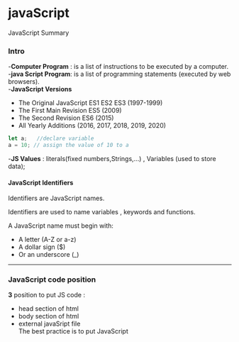 # javaScript
JavaScript Summary 
### Intro
-**Computer Program** : is a list of instructions to be executed by a computer. <br/>
-**java Script Program**: is a list of programming statements (executed by web browsers).<br/>
-**JavaScript Versions**
* The Original JavaScript ES1 ES2 ES3 (1997-1999)
* The First Main Revision ES5 (2009)
* The Second Revision ES6 (2015)
* All Yearly Additions (2016, 2017, 2018, 2019, 2020)
```js 
let a;   //declare variable
a = 10; // assign the value of 10 to a 
```

-**JS Values** : literals(fixed numbers,Strings,...) , Variables (used to store data);

#### JavaScript Identifiers 
Identifiers are JavaScript names.

Identifiers are used to name variables , keywords and functions.<br/>

A JavaScript name must begin with:<br/>

- A letter (A-Z or a-z)
- A dollar sign ($)
- Or an underscore (_)
-----------------------------------------------------------
### JavaScript code position

**3** position to put JS code :
- head  section of html 
- body  section of html
- external javaSript file <br/>
 The best practice is to put JavaScript <script> tags just before the closing </body> tag rather than in the <head> section of your HTML.
-------------------------------------------------------------
### Output to screen 
- window.alert()
- document.write()
- console.log()
------------------------------------------------------------
### variables Declarition (var , let ,const)
- The **var** keyword is used for declaring variables with function scope or global scope. Variables declared with var are not block-scoped and are accessible throughout the entire function or global scope. They are also subject to hoisting, which means you can access them before their declaration (although their value will be undefined).
- The **let** keyword allows you to declare a block-scoped variable that can be reassigned. Variables declared with let are limited to the block (a block is typically defined by curly braces {}). This means that the variable is only accessible within the block where it is defined or any nested blocks. let variables are not accessible before their declaration (hoisting doesn't occur).
- The **const** keyword is used to declare variables that are block-scoped and cannot be reassigned once they are defined. It creates a read-only reference to a value, meaning you cannot assign a new value to the variable. However, if the variable holds an object or an array, the properties or elements of the object or array can be modified.

------------------------------------------------------------------
### Number Methods
``` js
console.log(("100").toString());
console.log(100.10.toString());
console.log((100.101222).toFixed(4));
console.log(parseInt(1000.20));
console.log(parseInt('100 ahmed'));
console.log(parseFloat(1000.20));
console.log(Number.isInteger(100));
```
-----------------------------------------------------------
### Math object 
``` js
console.log(Math.round(10.5));
console.log(Math.floor(10.5));
console.log(Math.ceil(10.5));
console.log(Math.random());
console.log(Math.min(10,5,6,22,7));
console.log(Math.max(10,5,6,22,7));
console.log(Math.trunc(22.5));
console.log(Math.pow(2, 5));
```
---------------------------------------------------------
### String methods
```js
let myName = "  Ahmed  ";

console.log(myName[2]);               // return char at 2
console.log(myName.charAt(2));        // cahr at index 2
console.log(myName.trim());           // remove all spaces 
console.log(myName.length);           // string length
console.log(myName.toLowerCase());    // string to lower case
console.log(myName.toUpperCase());    // string to upper case
console.log(myName.indexOf("A"));     // output -1 not found
console.log(myName.lastIndexOf("d")); // begin from the end 
console.log(myName.slice(0,3));       // start , end
console.log(myName.repeat(3));        // repeat string 3 times
console.log(myName.split(""));        //separator[optional], limit[optional]

let a = "Ahmed Sayed";

console.log(a.substring(0,5));           // from index 0 to 5 (not including end)
console.log(a.substring(5,0));           // swape index
console.log(a.substring(a.length - 5));  // from end 
console.log(a.substr(0,5));              // start , no. char 
console.log(a.includes("Ahmed"));        // return boolean [ES6]
console.log(a.startsWith("A"));          // start with A [ES6]
console.log(a.startsWith("h",1));        // index 1 start with h 
console.log(a.endsWith("d"));            // end with s  
console.log(a.endsWith("d",5));          // length 5 end with d [ES6]
```
----------------------------------------------------------
### Comparison Operators
```js
==    // Equal (compare value only)
!=    // not Equal
===   // Identical Equal (compare value and type )
```
### Logiacl Operators
```js
!    // Not
&&   // And (all terms should achieved)
||   // one or two terms achieved 
```
---------------------------------------------------------------
### If Condition
```js
if(condition){
 // block of code 
} else if (condition){
 // block of code
}else {
 // else statement
}
```
### Conditional Ternary Operator 
```js
let gender="Male";
let age = 10;

if (gender === "Male"){
    console.log("Mr");
}else
{
    console.log("Mrs");
};

gender === "Male" ? console.log("Mr"): console.log("Mrs");
 
let result = age <20 
    ? "<20" 
    :age >20 && age <40 
    ? "between"
    : "greater than 20";
console.log(result);
```
-------------------------------------------------------------------
### Logical OR || 
return specific value if value is falsy (null,undefined,falsy)
```js
let price = 0;
console.log(`${price || 200}`);  // return 200 if value is falsy
```
### Nullish Coalescing operator ??
return specific value if value is (null,undefined) only 
```js
let price = -1;
console.log(`${price ??= 200}`);  // return -1  
```
--------------------------------------------------------------------
### Switch statement
```js
let day= 2;

switch(day){
    case 0:
        console.log("Saturday");
        break;
    case 1:
        console.log("Sunday");
        break;
    case 2:  // multiple cases 
    case 3:
        console.log("Monday");
        break;   
    default:
        console.log("Weeeek end");
}
```
-----------------------------------------------------------------------
### Array 
```js
let nums = [1,2,3,4,5];  // default array
let names = ["Ahmed","Sayed",["Moahmed","kotb"]];  // nested array

console.log(nums[2]);         // access element
console.log(names[1][0]);     // index 1 first char
console.log(names[2][1][0]);  // index 1 first char in nested array 
names[1] = "Ali";             // change element 1
console.log(Array.isArray(nums));  // check array
console.log(nums.length);     // 5

let names2 = ["Ahmed","Sayed","Mohamed"];

names2.unshift("kotb");   // insert element at the first
names2.push("kotb");      // insert element at the end 

names2.shift();           // remove first element
names2.pop();             // remove last element

console.log(names2);
// Array Methods [search]

console.log(names.indexOf("Ahmed"));     // 0
console.log(names.lastIndexOf("Ahmed")); // 0 from end 
console.log(names.includes("Ahmed"));    // true

console.log(names2.sort());              // Function used to determine the order of the elements
console.log(names2.reverse());           // Reverses the elements in an array in place.

console.log(names2.slice(1));             // return array from index 1 to the end
console.log(names2.slice(1,2));           
console.log(names2.splice(1,0,"Kotb"));   // add new element from index 1 and delete 0 elements( changes the contents of an array by removing or replacing existing elements)


let allNames = names.concat(names2,"Alaa");

console.log(allNames);      
console.log(names2.join());       // return string seperated by comma ,
console.log(names2.join(" | "));  // return string seperated by |
let uniqe =[...new Set(array)];    //remove delpicate elements 
```
-------------------------------------------------------------------
### Loops
#### For Loop
The for statement creates a loop that consists of three optional expressions, enclosed in parentheses and separated by semicolons.
```js
for (let i = 0; i < 9; i++) {
  console.log(i); // 1-8
}

loop on seqeunes
let allElements =[1,2,3,"Ahmed","Ali",4,5,"Mohamed",6];
let namesOnly =[];

 
for(let i=0;i< allElements.length ;i++){
     
    if (typeof allElements[i] === "string"){
        namesOnly.push(allElements[i]);
    }

};
console.log(namesOnly);
```
-----------------------------------------------------------
### Break & Continue
```js
for(let i=0;i< allElements.length ;i++){
     
    if (typeof allElements[i] === "number"){
        continue;
    }
    console.log(allElements[i]);      //Ahmed,Ali,Mohamed
};


 
for(let i=0;i< allElements.length ;i++){
     
    if (allElements[i] === "Ali"){
        break;
    }
    console.log(allElements[i]);     //1,2,3,Ahmed
};

let i=0;
for (;;) {
    if(i>3) break;
    console.log(i);
    i++;
  }
```
### Example

```js
let products =["Iphone","Samsung","oppo","Hp","Dell","Vivo"];
let colors =["Red","Green","Blue"];
let counter =4;

document.write(`<h1>Show ${counter} products</h1>`);
for(let i=0;i<counter;i++){
    document.write(`<div>`);
    document.write(`<h3>${products[i]}</h3>`);
    document.write(`${colors.join(" - ")}`); 
    document.write(`</div>`);
}

//Iphone
//Red - Green - Blue
```
-----------------------------------------------------
### While Loop
```js
let i=0;
while(i<products.length){
    console.log(products[i]);
    i++;
}
```

### Looping Challange

```js

let admins =["Ahmed","Osama","Sayed","Stop","Samera"];

let employees=["Amged","Sameh","Ameer","Omar","Othman","Amany","Samia"];

let adminlength = 0;
 
for(i=0;i<admins.length;i++){

    if(admins[i] === "Stop") break;
    adminlength++;
}

document.write(`<h2>We Have X Admins </h2>`);
document.write(`<h2>We Have ${adminlength} Admins </h2>`);
document.write(`<hr>`);


for (let i = 0; i < adminlength; i++) {
    document.write(`<h2>The Admin For Team ${i+1} is ${admins[i]}</h2>`);
    document.write(`<h2>Team Members : </h2>`);
    for (let j = 0; j < employees.length; j++) {
        if(employees[j][0] === admins[i][0]){
            document.write(`<p>-${j+1} ${employees[j]}</p>`);
        }
    }
}

```
##### Output
We Have X Admins
We Have 3 Admins
The Admin For Team 1 is Ahmed
Team Members :
-1 Amged
-3 Ameer
-6 Amany
The Admin For Team 2 is Osama
Team Members :
-4 Omar
-5 Othman
The Admin For Team 3 is Sayed
Team Members :
-2 Sameh
-7 Samia
-----------------------------------------------------------
### Functions 
```js
function rangeYears(start,end){
    for(let i=start;i<end;i++){
        console.log(i);
    }
}

rangeYears(2000,2020);
```
#### Default Parametars
```js
function rangeYears(start = 20,end = 40){   // default parametars
    for(let i=start;i<end;i++){
        console.log(i);
    }
}

rangeYears();
```
### Function (rest parameters)
take any number of arguments (Array of arguments) </br>
only one rest parameter </br>

```js
function sumOfNumbers(...numbers){    
    let result=0;
    for(let i=0;i<numbers.length;i++){
        result += numbers[i];
    }    
    return result;
}

console.log(sumOfNumbers(10,20,30,10,20));
```
##### Random parameters
```js

function showDetails(...info){
    let name,age,status,available;
    for(let i=0;i<info.length;i++){

        typeof info[i] === "string" 
        ? name = info[i] 
        :typeof info[i] === "number"
        ? age = info[i] 
        : typeof info[i] === "boolean" 
        ? status =info[i] 
        : status === true 
        ? available = "Your are available" 
        :available = "Your are not available";
    }
    console.log(`hello, ${name}, Your age is ${age}, ${available}`);
}

showDetails("Osama",38,true);
showDetails(true,"osama",20);
showDetails(25,"osama",true);
showDetails(true,30,"ahmed");
```
------------------------------------------------------------------------------
### Anonymous Function 
function without name 
```html
<button id="show">Show</button>
```
```js
document.getElementById("show").onclick = function (){
    console.log("Show");
}
```
### Arrow Function
Regular Fuction 
```js
function count(num1,num2){
    return num1,num2;
}
```
Arrow Function
```js
let count =(num1,num2) => num1 + num2;
console.log(count(10,20));
```
Regular Function 
```js
let names = function (...name) {
   console.log(`String [${name.join(" ],[ ")}] => Done`);
};
```
Arrow Function 
```js
let names = (...name) => console.log(`String [${name.join(" ],[ ")}] => Done`);

console.log(names("osama", "mohamed", "ali", "ibrahim"));
```
output => String [osama ],[ mohamed ],[ ali ],[ ibrahim] => Done
-------------------------------------------------------------------------
### Higher Order Function 
#### Map Fuction 
Calls a defined callback function on each element of an array, and returns an array that contains the results.
```js
let numbers =[1,2,3,4,5,6];

let add = numbers.map(function (element,index,arr){
    return element + element;
},10);

console.log(add);
```
output=>  [2, 4, 6, 8, 10, 12];

##### Map To Arrow Function
```js
let numbers =[1,2,3,4,5,6];

let add = numbers.map((el) => el + el) ;

console.log(add);
```
##### Map Example (Swapping Cases) 
```js
let str = "aHmED";   // first convert String to Array
// maps work with array only 
let res = str.split("").map(function (el,ind,arr){
    return el === el.toUpperCase() ? el.toLowerCase() : el.toUpperCase();
},10);

console.log(res.join(""));
```
#### Filter Function
return new Array
```js
let numbers =[1,2,3,4,5,6];

let filterNumbers = numbers.filter(function(el){
    return el % 2 == 0;
});

console.log(filterNumbers);
```

### Reduce Function 
return single value 
```js
let numbers =[10,20,15,30];

let reduceNumbers = numbers.reduce(function (acc,curr,ind,arr){
    return acc + curr;
},5);

console.log(reduceNumbers);
```
output=>80;   

### forEach Function
On li item click remove active class from all li items and add it to clicked item

```html
 <ul>
    <li class="active">One</li>
    <li>Two</li>
    <li>Three</li>
   </ul>

   <div class="content">
    <div>One</div>
   <div>Two</div>
   <div>Three</div>
   </div>
```
```js

allLis.forEach(function(el){
    el.onclick = function(){
        allLis.forEach(function(el){
            el.classList.remove("active");
        });
        this.classList.add("active");
    }
});
```
-------------------------------------------------------------------
### Object
object is a javascript datatype contain properties and methods .
```js
let user ={
    theName:"Ahmed",
    theAge:23,
    sayhello:function(){
        return `welcome ${this.theName}`;
    }
};
console.log(user.theAge);
console.log(user.theName);
console.log(user.sayhello());
```
#### Accessing object 
If property name not valid (numbers , space,special chars,..) access by barcket notation not (.) notation
```js
let user ={
    theName:"Ahmed",
    theAge:23,
    "user name":"Ahmed kotb",   // not valid (number,space,etc..)
    sayhello:function(){
        return `welcome ${this.theName}`;
    }
};
console.log(user.theAge);        // dot notation
console.log(user.theName);
console.log(user["user name"]);  // bracket notation
console.log(user.sayhello());
```
-----------------------------------------------------------------
### DOM (Document Object Model)
```html
<ul>
    <li class="active">One</li>
    <li>Two</li>
    <li>Three</li>
   </ul>

   <div class="content">
    <div>One</div>
   <div>Two</div>
   <div>Three</div>
   </div>
   <a href="http://www.google.com">google</a>
   <a href="http://www.facebook.com">facebook</a>
```
```js
console.log(document.querySelectorAll("ul")[0].innerHTML);
console.log(document.getElementsByClassName("active"));
console.log(document.title);
console.log(document.links[0].href = "https://www.facebook.com");
```
#### Create Elements using Dom
```js
let myDiv = document.createElement("div");
let myText =document.createTextNode("This is Paragraph");
let myAtrr =document.createAttribute("custom-data");
myDiv.appendChild(myText);
myDiv.setAttributeNode(myAtrr);
document.body.appendChild(myDiv);
console.log(myDiv)
```
### Accessing elements by AddEventListener 
```js
document.addEventListener("click",function(e){
    console.log(e.target);
})
```
-----------------------------------------------------------
### setTimeOut 
function return output after specific time in milli  seconds 
```js
let counter = setTimeout(function(){
    console.log("Hello");
},3000);


let counter2=setTimeout(sayHello,3000,"Ahmed",23);

function sayHello(username,age){
     console.log(`Hello i am ${username} my age is ${age}`);
};

btn.onclick = function(){
    clearTimeout(counter2);
}
````
----------------------------------------------------------
### setInterval 
call the function every time
```js
setInterval(function(){
    console.log("Hello");
},1000);
```
```js

let myDiv = document.querySelector("div");

function countDown(){
    myDiv.innerHTML -= 1;
    if(myDiv.innerHTML === "0"){
        clearInterval(counter);
    }
};

let counter =setInterval(countDown,2000);
```
### BOM (Browser Object Model)
using window object to create scroll button 
```js
let btn = document.querySelector("button");

window.onscroll = function(){
    if(window.scrollY >= 500){
        btn.style.display = "block";
    }else{
        btn.style.display = "none";
    }
}

btn.onclick = function(){
    window.scrollTo({
        left:0,
        top:0,
        behavior:"smooth"
    });
}
```
----------------------------------------------------------
### Local Storage 
Represents the local storage area. Items in local storage are local to the machine the extension is installed on.
##### Example (change div color by selecting the color from li items from local storage)
HTML
```html
 <ul>
        <li class="active" data-color="red"></li>
        <li data-color="green"></li>
        <li data-color="blue"></li>
        <li data-color="black"></li>
    </ul>
    <div class="show"></div>
    <script src="main.js"></script>
```
CSS

```css
 *{
            box-sizing: border-box;
        }
        body{
           background-color: #eee;
        }
       ul{
        background: #ddd;
        width: 400px;
        margin: 20px auto;
        display: flex;
        justify-content: space-between;
        border-radius: 15px;
        padding: 20px;
        }
       
       ul li {
        width: 60px;
        height: 60px;
        background: red;
        list-style: none;
        border-radius: 15px;
        opacity: 0.4;
        transition: 0.3;
       }
       li:hover,
       ul li.active{
        opacity: 1;
       }
       ul li:first-child{
        background-color: red;
       }
       ul li:nth-child(2){
        background-color: green;
       }
       ul li:nth-child(3){
        background-color: blue;
       }
       ul li:nth-child(4){
        background-color: black;
       }
       .show{
        width: 400px;
        height: 300px;
        background: red;
        margin: 40px auto;
        border-radius: 15px;
       }

```
JS
```js

let lis= document.querySelectorAll("ul li");
let show=document.querySelector(".show");

if(window.localStorage.getItem("color")){
    show.style.backgroundColor = window.localStorage.getItem("color");
    lis.forEach((li)=>{
        li.classList.remove("active");
    })
    document.querySelector(`[data-color=${window.localStorage.getItem("color")}]`).classList.add("active");
}else{
    console.log("no");
}
lis.forEach((el)=>{
    el.addEventListener("click",(e)=>{
        console.log(e.currentTarget.dataset.color)

        // remove active class
        lis.forEach((li)=>{
            li.classList.remove("active")
        });

        // add Active class to current li
        e.currentTarget.classList.add("active");
        // add current color to local storage
        window.localStorage.setItem("color",e.currentTarget.dataset.color);
        // add color to show div
        show.style.backgroundColor = e.currentTarget.dataset.color;

    })
});
```
Output </br>
![local](https://github.com/Ahmed-kotb621/javaScript/assets/75045581/653b75c1-f65d-486a-8e7d-900694709fbb)
------------------------------------------------------------------
### Destructuring assignment
The destructuring assignment syntax is a JavaScript expression that makes it possible to unpack values from arrays, or properties from objects, into distinct variables.
```js
let arr = ["Ahmed","Sayed","Mohmed","kotb"];

let [a,b,,d]=arr;

console.log(a); //Ahmed
console.log(b); //Sayed
console.log(d); //Kotb
```
------------------------------------------------------------
### Array Methods 

```js
console.log(Array.from("12345",(num)=> +num + +num));    //get string and create array (+num) convert string to number 
```
```js
let arr =[1,1,1,2,3,3,4];
console.log([...new Set(arr)]);             // remove duplicate from array and return array
```
--------------------------------------------------------------
### RegEx
```js
let myString = "in the name of allah, my Name is Ahmed";

let regex = /name/ig;   // i case-insenstive g-> global

console.log(myString.match(regex));
```
Ranges 
```js
let pratice = "Os1 Os1Os Os3 Os8 Os8Os";

let regex = /os[5-8]os/ig;   // [^0-2] not 

console.log(pratice.match(regex));
```
----------------------------------------------------------
### OOP (Object-Oriented Programming)
 is a programming paradigm that organizes code around objects, which are instances of classes. OOP focuses on creating reusable and modular code by encapsulating data and behavior within objects.

### Constructor Function
 constructor function is a special function that is used to create and initialize objects. It serves as a blueprint for creating multiple objects with similar properties and methods. Constructor functions are typically defined using PascalCase naming convention to distinguish them from regular functions.

 ```js
function Person(name,age){
    this.name = name;    // this asign to the object being created and asign value of name to is property
    this.age =age;
};

let personOne =new Person("Ahmed",23);
let personTwo =new Person("Mohamed",20);

personOne.name = "ali";

console.log(personOne.name);
console.log(personOne.age);
```
#### New Syntex (ES6)
```js
class Person {
    constructor(name, age) {
        this.name = name || "UN"; // this asign to the object being created and asign value of name to is property
        this.age = age ;
        this.msg =function(){
            return `Hello ${this.name} age ${this.age}`;
        }
    }

    helloMsg(){
        return `Hello ${this.name} age ${this.age}`;
    }
};

```
------------------------------------------------------
### Inheritance
```js
// parent class 
class Parent {
    constructor(id,name){
        this.id=id;
        this.name=name;
    }
    sayHello(){
        return `Hello ${this.name}`
    }
};

//Derived class (child)

class Child extends Parent {
    constructor(id,name,age){
        super(id,name);
        this.age =age;
    }
};

let child = new Child(100,"Ahmed",20);

console.log(child.sayHello());
```
